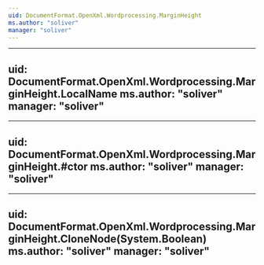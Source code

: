 ```yaml
---
uid: DocumentFormat.OpenXml.Wordprocessing.MarginHeight
ms.author: "soliver"
manager: "soliver"
---
```


---
uid: DocumentFormat.OpenXml.Wordprocessing.MarginHeight.LocalName
ms.author: "soliver"
manager: "soliver"
---

---
uid: DocumentFormat.OpenXml.Wordprocessing.MarginHeight.#ctor
ms.author: "soliver"
manager: "soliver"
---

---
uid: DocumentFormat.OpenXml.Wordprocessing.MarginHeight.CloneNode(System.Boolean)
ms.author: "soliver"
manager: "soliver"
---
